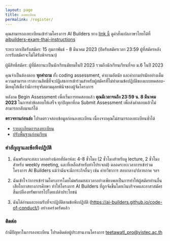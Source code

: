 ```yaml
---
layout: page
title: ลงทะเบียน
permalink: /register/
---
```


คุณสามารถลงทะเบียนเข้าร่วมโครงการ AI Builders ทาง [link นี้](https://coderbyte.com/sl-candidate?promo=aibuilders-9bssg:algorithm-asses-b52i91yxns) ดูคำสั่งแปลภาษาไทยได้ที่ [aibuilders-exam-thai-instructions](https://github.com/ai-builders/aibuilders-exam-thai-instructions/blob/main/2023_exam.md)

ระยะเวลาเปิดรับสมัคร: 15 กุมภาพันธ์ - 8 มีนาคม 2023 (ปิดรับสมัครเวลา 23:59 ผู้ที่สมัครหลังการรับสมัครจะไม่ได้รับพิจารณา)

ผู้มีสิทธิ์สมัคร: ผู้ที่มีสถานะเป็นนักเรียนมัธยมในปี 2023 รวมถึงนักเรียนเรียนที่จบ ม.6 ในปี 2023

คุณจำเป็นต้องตอบ **ทุกคำถาม** ทั้ง coding assessment, คำถามอัตนัย และคำถามปรนัยอย่างเต็มความสามารถ เราสงวนสิทธิ์ที่จะปฏิเสธการเข้าร่วมสำหรับผู้สมัครที่ไม่ทำตามข้อปฏิบัติของแบบทดสอบ-มีเหตุให้เชื่อว่ามีการทุจริตตามดุลยพินิจของผู้จัดโครงการ

หลังกด Begin Assessment เพื่อเริ่มการทดสอบแล้ว **คุณมีเวลาจนถึง 23:59 น. 8 มีนาคม 2023** ในการทำข้อสอบให้เสร็จ ทุกปัญหาที่กด Submit Assessment เพื่อส่งคำตอบแล้วไม่สามารถกลับมาแก้ได้

**ตรวจทานก่อนส่ง** โปรดตรวจสอบข้อมูลก่อนลงทะเบียน เนื่องจากคุณไม่สามารถลงทะเบียนซ้ำได้

- [รายละเอียดการลงทะเบียน](../registration-info-2023/)
- [ปรับพื้นฐานก่อนเรียน](../before-class/)

### คำสัญญาและข้อพึงปฏิบัติ

1. ฉันพร้อมจะสละเวลาอย่างน้อยสัปดาห์ละ 4-8 ชั่วโมง (2 ชั่วโมงสำหรับดู lecture, 2 ชั่วโมงสำหรับ weekly meeting, และที่เหลือสำหรับทำโปรเจกต์) ตลอดระยะเวลาการเข้าร่วมโครงการ AI Builders แม้ว่าฉันจะมีภาระกิจอื่นๆ เช่น ค่ายวิชาการ สอบกลาง/ปลายภาค ฯลฯ

2. ฉันเข้าใจว่าการเข้าร่วมโครงการโดยไม่พร้อมสละเวลาอย่างเพียงพอเป็นการทำให้ผู้สมัครท่านอื่นเสียโอกาสทางการศึกษา ทำให้โครงการ AI Builders ที่ถูกจัดขึ้นโดยเงินบริจาคและอาสาสมัครสิ้นเปลืองทรัพยากรไปโดยเปล่าประโยชน์

3. ฉันได้อ่านและยอมรับที่จะปฏิบัติตามข้อพึงปฏิบัติ (https://ai-builders.github.io/code-of-conduct/) อย่างเคร่งครัดแล้ว

### ติดต่อ

ถ้ามีปัญหาในการลงทะเบียน โปรดติดต่อผู้ประสานงานโครงการ [teetawatl_pro@vistec.ac.th](mailto:teetawatl_pro@vistec.ac.th)
